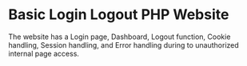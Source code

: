 # Basic Login Logout PHP Website

The website has a Login page, Dashboard, Logout function, Cookie handling, Session handling, and Error handling during to unauthorized internal page access.
